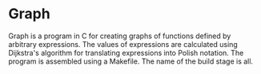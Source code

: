# Graph
Graph is a program in C for creating graphs of functions defined by arbitrary expressions. 
The values of expressions are calculated using Dijkstra's algorithm for translating expressions into Polish notation. 
The program is assembled using a Makefile. The name of the build stage is all.
